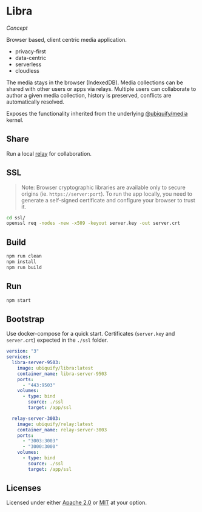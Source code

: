 # Libra

_Concept_

Browser based, client centric media application.

- privacy-first
- data-centric
- serverless
- cloudless

The media stays in the browser (IndexedDB). Media collections can be shared with other users or apps via relays. Multiple users can collaborate to author a given media collection, history is preserved, conflicts are automatically resolved.

Exposes the functionality inherited from the underlying [@ubiquify/media](https://github.com/ubiquify/media) kernel.

## Share

Run a local [relay](https://github.com/ubiquify/relay) for collaboration.

## SSL

> Note: Browser cryptographic libraries are available only to secure origins (ie. `https://server:port`). To run the app locally, you need to generate a self-signed certificate and configure your browser to trust it.

```sh
cd ssl/
openssl req -nodes -new -x509 -keyout server.key -out server.crt
```

## Build

```sh
npm run clean
npm install
npm run build
```

## Run

```sh
npm start
```

## Bootstrap

Use docker-compose for a quick start. Certificates (`server.key` and `server.crt`) expected in the `./ssl` folder.

```yml
version: "3"
services:
  libra-server-9503:
    image: ubiquify/libra:latest
    container_name: libra-server-9503
    ports:
      - "443:9503"
    volumes:
      - type: bind
        source: ./ssl
        target: /app/ssl

  relay-server-3003:
    image: ubiquify/relay:latest
    container_name: relay-server-3003
    ports:
      - "3003:3003"
      - "3000:3000"
    volumes:
      - type: bind
        source: ./ssl
        target: /app/ssl
```

## Licenses

Licensed under either [Apache 2.0](http://opensource.org/licenses/MIT) or [MIT](http://opensource.org/licenses/MIT) at your option.
